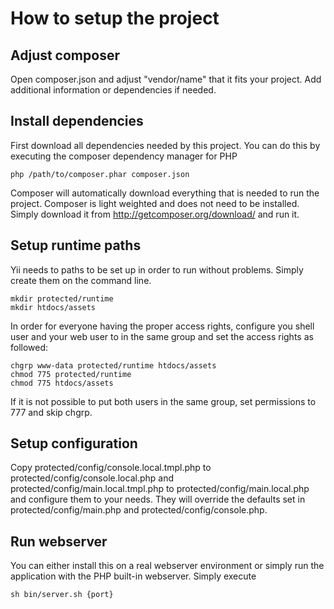 # How to setup the project

## Adjust composer

Open composer.json and adjust "vendor/name" that it fits your project. Add additional information or dependencies if needed.

## Install dependencies

First download all dependencies needed by this project. You can do this by executing the composer dependency manager for PHP

	php /path/to/composer.phar composer.json

Composer will automatically download everything that is needed to run the project. Composer is light weighted and does not
need to be installed. Simply download it from http://getcomposer.org/download/ and run it.

## Setup runtime paths

Yii needs to paths to be set up in order to run without problems. Simply create them on the command line.

	mkdir protected/runtime
	mkdir htdocs/assets

In order for everyone having the proper access rights, configure you shell user and your web user to in the same group and
set the access rights as followed:

	chgrp www-data protected/runtime htdocs/assets
	chmod 775 protected/runtime
	chmod 775 htdocs/assets

If it is not possible to put both users in the same group, set permissions to 777 and skip chgrp.

## Setup configuration

Copy protected/config/console.local.tmpl.php to protected/config/console.local.php and protected/config/main.local.tmpl.php
to protected/config/main.local.php and configure them to your needs. They will override the defaults set in
protected/config/main.php and protected/config/console.php.

## Run webserver

You can either install this on a real webserver environment or simply run the application with the PHP built-in webserver. Simply execute

	sh bin/server.sh {port}
